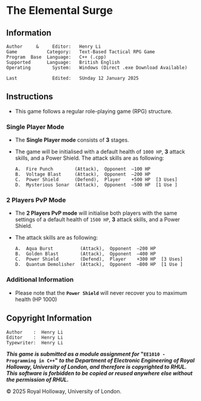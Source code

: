 # The Elemental Surge

## Information

    Author     &     Editor:   Henry Li
    Game           Category:   Text-Based Tactical RPG Game
    Program  Base  Language:   C++ (.cpp)
    Supported      Language:   British English
    Operating        System:   Windows (Direct .exe Download Available)
                               
    Last             Edited:   SUnday 12 January 2025

## Instructions

*  This game follows a regular role-playing game (RPG) structure.

### Single Player Mode
*   The **Single Player mode** consists of **3** stages.

*   The game will be initialised with a default health of `1000 HP`, **3** attack skills, and a Power Shield. The attack skills are as following: 

        A.  Fire Punch        (Attack),  Opponent  –100 HP
        B.  Voltage Blast     (Attack),  Opponent  –200 HP
        C.  Power Shield      (Defend),  Player    +500 HP  [3 Uses]
        D.  Mysterious Sonar  (Attack),  Opponent  –500 HP  [1 Use ]


### 2 Players PvP Mode
*   The **2 Players PvP mode** will initialise both players with the same settings of a default health of `1500 HP`, **3** attack skills, and a Power Shield. 

*   The attack skills are as following:

        A.  Aqua Burst          (Attack),  Opponent  –200 HP
        B.  Golden Blast        (Attack),  Opponent  –400 HP
        C.  Power Shield        (Defend),  Player    +300 HP  [3 Uses]
        D.  Quantum Demolisher  (Attack),  Opponent  –800 HP  [1 Use ]


### Additional Information
* Please note that the **`Power Shield`** will never recover you to maximum health (HP 1000)


## Copyright Information
    Author    :  Henry Li
    Editor    :  Henry Li
    Typewriter:  Henry Li

**_This game is submitted as a module assignment for_ "`EE1010 - Programming in C++`" _to the Department of Electronic Engineering of Royal Holloway, University of London, and therefore is copyrighted to RHUL. This software is forbidden to be copied or reused anywhere else without the permission of RHUL._**

© 2025 Royal Holloway, University of London.
